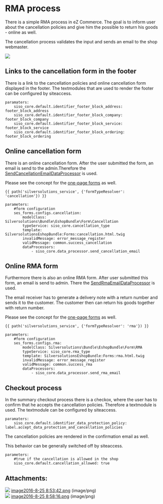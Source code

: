 #  RMA process 

There is a simple RMA process in eZ Commerce. The goal is to inform user about the cancellation policies and give him the possible to return his goods - online as well.

The cancellation process validates the input and sends an email to the shop webmaster. 

![](attachments/23560570/23563416.png)

## Links to the cancellation form in the footer

There is a link to the cancellation policies and online cancellation form displayed in the footer. The textmodules that are used to render the footer can be configured by siteaccess.

``` 
paramaters:
    siso_core.default.identifier_footer_block_address: footer_block_address
    siso_core.default.identifier_footer_block_company: footer_block_company
    siso_core.default.identifier_footer_block_service: footer_block_service
    siso_core.default.identifier_footer_block_ordering: footer_block_ordering
```

## Online cancellation form

There is an online cancellation form. After the user submitted the form, an email is send to the admin.Therefore the [SendCancellationEmailDataProcessor](SendCancellationEmailDataProcessor_23560538.html) is used.

Please see the concept for the [one-page forms](One-page-forms_23560744.html) as well.

``` 
{{ path('silversolutions_service', {'formTypeResolver': 'cancellation'}) }}
```

``` 
parameters:
    #form configuration
    ses_forms.configs.cancellation:
        modelClass: Silversolutions\Bundle\EshopBundle\Form\Cancellation
        typeService: siso_core.cancellation_type
        template: SilversolutionsEshopBundle:Forms:cancellation.html.twig
        invalidMessage: error_message_register
        validMessage: common.success_cancellation
        dataProcessors:
            - siso_core.data_processor.send_cancellation_email
```

## Online RMA form

Furthermore there is also an online RMA form. After user submitted this form, an email is send to admin. There the [SendRmaEmailDataProcessor](SendRmaEmailDataProcessor_23560866.html) is used.

The email receiver has to generate a delivery note with a return number and sends it to the customer. The customer then can return his goods together with return number.

Please see the concept for the [one-page forms](One-page-forms_23560744.html) as well.

``` 
{{ path('silversolutions_service', {'formTypeResolver': 'rma'}) }}
```

``` 
parameters:
    #form configuration
    ses_forms.configs.rma:
        modelClass: Silversolutions\Bundle\EshopBundle\Form\RMA
        typeService: siso_core.rma_type
        template: SilversolutionsEshopBundle:Forms:rma.html.twig
        invalidMessage: error_message_register
        validMessage: common.success_rma
        dataProcessors:
            - siso_core.data_processor.send_rma_email
```

## Checkout process

In the summary checkout process there is a checkox, where the user has to confirm that he accepts the cancellation policies. Therefore a textmodule is used. The textmodule can be configured by siteaccess.

``` 
paramaters:
    siso_core.default.identifier_data_protection_policy: label.accept_data_protection_and_cancellation_policies
```

The cancellation policies are rendered in the confirmation email as well.

This behavior can be generally switched off by siteaccess.

``` 
parameters:
    #true if the cancellation is allowed in the shop
    siso_core.default.cancellation_allowed: true 
```

## Attachments:

![](images/icons/bullet_blue.gif) [image2016-8-25 8:53:42.png](attachments/23560570/23563416.png) (image/png)  
![](images/icons/bullet_blue.gif) [image2016-8-25 8:58:16.png](attachments/23560570/23563417.png) (image/png)  
